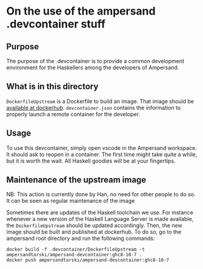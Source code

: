 # On the use of the ampersand .devcontainer stuff

## Purpose

The purpose of the .devcontainer is to provide a common development environment for the Haskellers among the developers of Ampersand.

## What is in this directory

`DockerfileUpstream` is a Dockerfile to build an image. That image should be [available at dockerhub](https://hub.docker.com/repository/docker/ampersandtarski/ampersand-devcontainer/general).
`devcontainer.json` contains the information to properly launch a remote container for the developer.

## Usage

To use this devcontainer, simply open vscode in the Ampersand workspace. It should ask to reopen in a container. The first time might take quite a while, but it is worth the wait. All Haskell goodies will be at your fingertips.

## Maintenance of the upstream image

NB: This action is currently done by Han, no need for other people to do so. It can be seen as regular maintenance of the image

Sometimes there are updates of the Haskell toolchain we use. For instance whenever a new version of the Haskell Language Server is made available, the `DockerfileUpstream` should be updated accordingly. Then, the new image should be built and published at dockerhub. To do so, go to the ampersand root directory and run the following commands:

```
docker build -f .devcontainer/DockerfileUpstream -t ampersandtarski/ampersand-devcontainer:ghc8-10-7 .
docker push ampersandtarski/ampersand-devcontainer:ghc8-10-7

```
